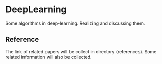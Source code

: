 # DeepLearning
Some algorithms in deep-learning. Realizing and discussing them.

## Reference 
The link of related papers will be collect in directory (references). Some related information will also be collected.



